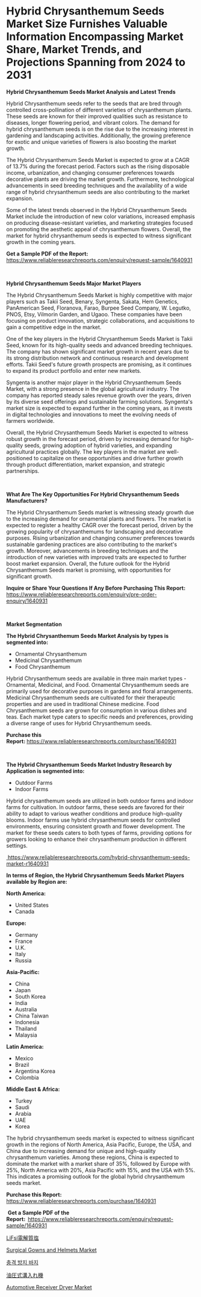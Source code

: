 <p><h1>Hybrid Chrysanthemum Seeds Market Size Furnishes Valuable Information Encompassing Market Share, Market Trends, and Projections Spanning from 2024 to 2031</h1></p><p><strong>Hybrid Chrysanthemum Seeds Market Analysis and Latest Trends</strong></p>
<p><p>Hybrid Chrysanthemum seeds refer to the seeds that are bred through controlled cross-pollination of different varieties of chrysanthemum plants. These seeds are known for their improved qualities such as resistance to diseases, longer flowering period, and vibrant colors. The demand for hybrid chrysanthemum seeds is on the rise due to the increasing interest in gardening and landscaping activities. Additionally, the growing preference for exotic and unique varieties of flowers is also boosting the market growth.</p><p>The Hybrid Chrysanthemum Seeds Market is expected to grow at a CAGR of 13.7% during the forecast period. Factors such as the rising disposable income, urbanization, and changing consumer preferences towards decorative plants are driving the market growth. Furthermore, technological advancements in seed breeding techniques and the availability of a wide range of hybrid chrysanthemum seeds are also contributing to the market expansion.</p><p>Some of the latest trends observed in the Hybrid Chrysanthemum Seeds Market include the introduction of new color variations, increased emphasis on producing disease-resistant varieties, and marketing strategies focused on promoting the aesthetic appeal of chrysanthemum flowers. Overall, the market for hybrid chrysanthemum seeds is expected to witness significant growth in the coming years.</p></p>
<p><strong>Get a Sample PDF of the Report:&nbsp;</strong> <a href="https://www.reliableresearchreports.com/enquiry/request-sample/1640931">https://www.reliableresearchreports.com/enquiry/request-sample/1640931</a></p>
<p>&nbsp;</p>
<p><strong>Hybrid Chrysanthemum Seeds Major Market Players</strong></p>
<p><p>The Hybrid Chrysanthemum Seeds Market is highly competitive with major players such as Takii Seed, Benary, Syngenta, Sakata, Hem Genetics, PanAmerican Seed, Floranova, Farao, Burpee Seed Company, W. Legutko, PNOS, Etsy, Vilmorin Garden, and Ugaoo. These companies have been focusing on product innovation, strategic collaborations, and acquisitions to gain a competitive edge in the market.</p><p>One of the key players in the Hybrid Chrysanthemum Seeds Market is Takii Seed, known for its high-quality seeds and advanced breeding techniques. The company has shown significant market growth in recent years due to its strong distribution network and continuous research and development efforts. Takii Seed's future growth prospects are promising, as it continues to expand its product portfolio and enter new markets.</p><p>Syngenta is another major player in the Hybrid Chrysanthemum Seeds Market, with a strong presence in the global agricultural industry. The company has reported steady sales revenue growth over the years, driven by its diverse seed offerings and sustainable farming solutions. Syngenta's market size is expected to expand further in the coming years, as it invests in digital technologies and innovations to meet the evolving needs of farmers worldwide.</p><p>Overall, the Hybrid Chrysanthemum Seeds Market is expected to witness robust growth in the forecast period, driven by increasing demand for high-quality seeds, growing adoption of hybrid varieties, and expanding agricultural practices globally. The key players in the market are well-positioned to capitalize on these opportunities and drive further growth through product differentiation, market expansion, and strategic partnerships.</p></p>
<p>&nbsp;</p>
<p><strong>What Are The Key Opportunities For Hybrid Chrysanthemum Seeds Manufacturers?</strong></p>
<p><p>The Hybrid Chrysanthemum Seeds market is witnessing steady growth due to the increasing demand for ornamental plants and flowers. The market is expected to register a healthy CAGR over the forecast period, driven by the growing popularity of chrysanthemums for landscaping and decorative purposes. Rising urbanization and changing consumer preferences towards sustainable gardening practices are also contributing to the market's growth. Moreover, advancements in breeding techniques and the introduction of new varieties with improved traits are expected to further boost market expansion. Overall, the future outlook for the Hybrid Chrysanthemum Seeds market is promising, with opportunities for significant growth.</p></p>
<p><strong>Inquire or Share Your Questions If Any Before Purchasing This Report:</strong> <a href="https://www.reliableresearchreports.com/enquiry/pre-order-enquiry/1640931">https://www.reliableresearchreports.com/enquiry/pre-order-enquiry/1640931</a></p>
<p>&nbsp;</p>
<p><strong>Market Segmentation</strong></p>
<p><strong>The Hybrid Chrysanthemum Seeds Market Analysis by types is segmented into:</strong></p>
<p><ul><li>Ornamental Chrysanthemum</li><li>Medicinal Chrysanthemum</li><li>Food Chrysanthemum</li></ul></p>
<p><p>Hybrid Chrysanthemum seeds are available in three main market types - Ornamental, Medicinal, and Food. Ornamental Chrysanthemum seeds are primarily used for decorative purposes in gardens and floral arrangements. Medicinal Chrysanthemum seeds are cultivated for their therapeutic properties and are used in traditional Chinese medicine. Food Chrysanthemum seeds are grown for consumption in various dishes and teas. Each market type caters to specific needs and preferences, providing a diverse range of uses for Hybrid Chrysanthemum seeds.</p></p>
<p><strong>Purchase this Report:&nbsp;</strong><a href="https://www.reliableresearchreports.com/purchase/1640931">https://www.reliableresearchreports.com/purchase/1640931</a></p>
<p>&nbsp;</p>
<p><strong>The Hybrid Chrysanthemum Seeds Market Industry Research by Application is segmented into:</strong></p>
<p><ul><li>Outdoor Farms</li><li>Indoor Farms</li></ul></p>
<p><p>Hybrid chrysanthemum seeds are utilized in both outdoor farms and indoor farms for cultivation. In outdoor farms, these seeds are favored for their ability to adapt to various weather conditions and produce high-quality blooms. Indoor farms use hybrid chrysanthemum seeds for controlled environments, ensuring consistent growth and flower development. The market for these seeds caters to both types of farms, providing options for growers looking to enhance their chrysanthemum production in different settings.</p></p>
<p><a href="https://www.reliableresearchreports.com/hybrid-chrysanthemum-seeds-market-r1640931">&nbsp;https://www.reliableresearchreports.com/hybrid-chrysanthemum-seeds-market-r1640931</a></p>
<p><strong>In terms of Region, the Hybrid Chrysanthemum Seeds Market Players available by Region are:</strong></p>
<p>
    <p> <strong> North America: </strong>
        <ul>
            <li>United States</li>
            <li>Canada</li>
        </ul>
        </p> 
    <p> <strong> Europe: </strong>
        <ul>
            <li>Germany</li>
            <li>France</li>
            <li>U.K.</li>
            <li>Italy</li>
            <li>Russia</li>
        </ul>
        </p> 
    <p> <strong> Asia-Pacific: </strong>
        <ul>
            <li>China</li>
            <li>Japan</li>
            <li>South Korea</li>
            <li>India</li>
            <li>Australia</li>
            <li>China Taiwan</li>
            <li>Indonesia</li>
            <li>Thailand</li>
            <li>Malaysia</li>
        </ul>
        </p> 
    <p> <strong> Latin America: </strong>
        <ul>
            <li>Mexico</li>
            <li>Brazil</li>
            <li>Argentina Korea</li>
            <li>Colombia</li>
        </ul>
        </p> 
    <p> <strong> Middle East & Africa: </strong>
        <ul>
            <li>Turkey</li>
            <li>Saudi</li>
            <li>Arabia</li>
            <li>UAE</li>
            <li>Korea</li>
        </ul>
    </p>
    </p>
<p><p>The hybrid chrysanthemum seeds market is expected to witness significant growth in the regions of North America, Asia Pacific, Europe, the USA, and China due to increasing demand for unique and high-quality chrysanthemum varieties. Among these regions, China is expected to dominate the market with a market share of 35%, followed by Europe with 25%, North America with 20%, Asia Pacific with 15%, and the USA with 5%. This indicates a promising outlook for the global hybrid chrysanthemum seeds market.</p></p>
<p><strong>Purchase this Report: </strong><a href="https://www.reliableresearchreports.com/purchase/1640931">https://www.reliableresearchreports.com/purchase/1640931</a></p>
<p>&nbsp;<strong>Get a Sample PDF of the Report:&nbsp;&nbsp;</strong><a href="https://www.reliableresearchreports.com/enquiry/request-sample/1640931">https://www.reliableresearchreports.com/enquiry/request-sample/1640931</a></p>
<p><strong></strong></p>
<p><p><a href="https://github.com/klon646/Market-Research-Report-List-1/blob/main/5711909119864.md">LiFsi電解質塩</a></p><p><a href="https://github.com/marloy8/Market-Research-Report-List-4/blob/main/surgical-gowns-and-helmets-market.md">Surgical Gowns and Helmets Market</a></p><p><a href="https://github.com/WilburKihn5676/Market-Research-Report-List-2/blob/main/8120445126962.md">충격 방지 바지</a></p><p><a href="https://github.com/Alenaieme/Market-Research-Report-List-1/blob/main/2088256119865.md">油圧式溝入れ機</a></p><p><a href="https://github.com/jodemen/Market-Research-Report-List-3/blob/main/automotive-receiver-dryer-market.md">Automotive Receiver Dryer Market</a></p></p>